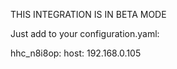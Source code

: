 THIS INTEGRATION IS IN BETA MODE

Just add to your configuration.yaml:

hhc_n8i8op:
  host: 192.168.0.105
